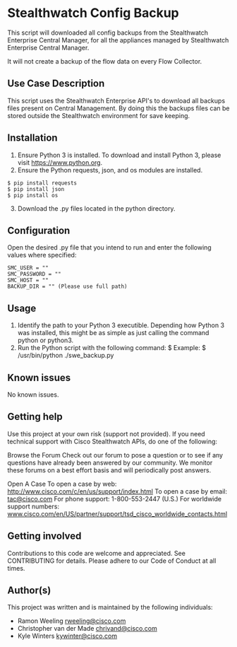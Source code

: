 # Stealthwatch Config Backup

This script will downloaded all config backups from the Stealthwatch Enterprise Central Manager,
for all the appliances managed by Stealthwatch Enterprise Central Manager.

It will not create a backup of the flow data on every Flow Collector.

## Use Case Description

This script uses the Stealthwatch Enterprise API's to download all backups files present on Central Management.
By doing this the backups files can be stored outside the Stealthwatch environment for save keeping.

## Installation

1. Ensure Python 3 is installed.
  To download and install Python 3, please visit https://www.python.org.
2. Ensure the Python requests, json, and os modules are installed.
  ```
  $ pip install requests
  $ pip install json
  $ pip install os
  ```
3. Download the .py files located in the python directory.

## Configuration

Open the desired .py file that you intend to run and enter the following values where specified:
   ```
   SMC_USER = ""
   SMC_PASSWORD = ""
   SMC_HOST = ""
   BACKUP_DIR = "" (Please use full path)
   ```
## Usage

1. Identify the path to your Python 3 executible.
Depending how Python 3 was installed, this might be as simple as just calling the command python or python3.
2. Run the Python script with the following command:
  $ <PYTHON-PATH> <PYTHON-SCRIPT-PATH>
  Example: $ /usr/bin/python ./swe_backup.py


## Known issues

No known issues.

## Getting help

Use this project at your own risk (support not provided). If you need technical support with Cisco Stealthwatch APIs, do one of the following:

Browse the Forum
Check out our forum to pose a question or to see if any questions have already been answered by our community. 
We monitor these forums on a best effort basis and will periodically post answers.

Open A Case
To open a case by web: http://www.cisco.com/c/en/us/support/index.html
To open a case by email: tac@cisco.com
For phone support: 1-800-553-2447 (U.S.)
For worldwide support numbers: www.cisco.com/en/US/partner/support/tsd_cisco_worldwide_contacts.html

## Getting involved

Contributions to this code are welcome and appreciated. See CONTRIBUTING for details. Please adhere to our Code of Conduct at all times.

## Author(s)

This project was written and is maintained by the following individuals:

* Ramon Weeling <rweeling@cisco.com>
* Christopher van der Made <chrivand@cisco.com>
* Kyle Winters <kywinter@cisco.com>
